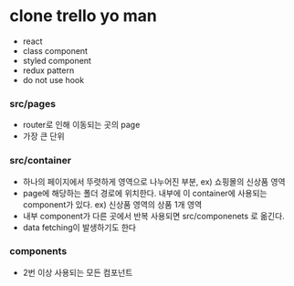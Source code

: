 # clone trello yo man

- react
- class component
- styled component
- redux pattern
- do not use hook

### src/pages

- router로 인해 이동되는 곳의 page
- 가장 큰 단위

### src/container

- 하나의 페이지에서 뚜렷하게 영역으로 나누어진 부분, ex) 쇼핑몰의 신상품 영역
- page에 해당하는 폴더 경로에 위치한다. 내부에 이 container에 사용되는 component가 있다. ex) 신상품 영역의 상품 1개 영역
- 내부 component가 다른 곳에서 반복 사용되면 src/componenets 로 옮긴다.
- data fetching이 발생하기도 한다

### components

- 2번 이상 사용되는 모든 컴포넌트
